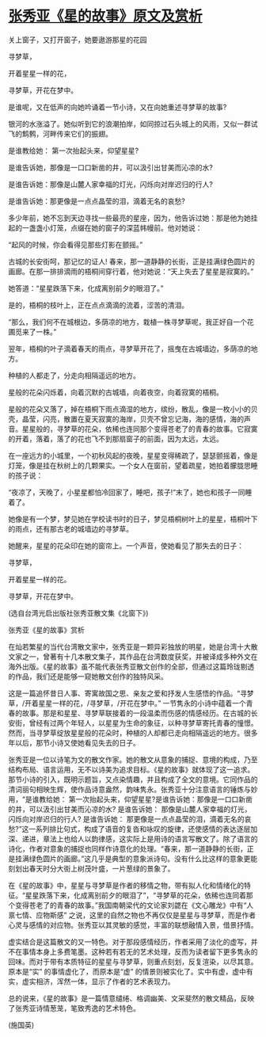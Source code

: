 # [张秀亚《星的故事》原文及赏析](https://www.vrrw.net/wx/9096.html)

关上窗子，又打开窗子，她要遨游那星的花园

寻梦草，

开着星星一样的花，

寻梦草，开花在梦中。

是谁呢，又在低声的向她吟诵着一节小诗，又在向她重述寻梦草的故事?

银河的水涨溢了。她似听到它的浪潮拍岸，如同掠过石头城上的风雨，又似一群试飞的鹪鹩，河畔传来它们的振翅。



是谁教给她： 第一次抬起头来，仰望星星?

是谁告诉她，那像是一口口新凿的井，可以汲引出甘美而沁凉的水?

是谁告诉她：那像是山麓人家幸福的灯光，闪烁向对岸迟归的行人?

是谁告诉她：那更像是一点点晶莹的泪，滴着无名的哀愁?

多少年前，她不忘到天边寻找一些最亮的星座，因为，他告诉过她：那是他为她挂起的一盏盏小灯笼，点缀在她的窗子的深蓝帏幔前。他对她说：

“起风的时候，你会看得见那些灯影在颤摇。”

古城的长安街呵，那记忆的证人! 春来，那一道静静的长街，正是挂满绿色圆片的画廊。在那一排排滴雨的梧桐间穿行着，他对她说：“天上失去了星星是寂寞的。”

她答道：“星星跌落下来，化成离别前夕的眼泪了。”

是的，梧桐的枝叶上，正在点点滴滴的流着，涩苦的清泪。

“那么，我们何不在城根边，多荫凉的地方，栽植一株寻梦草呢，我正好自一个花圃觅来了一株。”

翌年，梧桐的叶子滴着春天的雨点，寻梦草开花了，摇曳在古城墙边，多荫凉的地方。

种植的人都走了，分走向相隔遥远的地方。

星般的花朵闪烁着，向着沉默的古城墙，向着夜空，向着寂寞的梧桐。

星般的花朵又落了，掉在梧桐下雨点滴湿的地方，缤纷，散乱，像是一枚小小的贝壳，晶莹，闪亮，散置在夏天寂寞的海岸，贝壳不曾忘记海，海的感情，海的声音。星星般的，寻梦草的花朵，依稀也连同那个变得苍老了的青春的故事。它寂寞的开着，落着，落了的花也飞不到那扇窗子的前面，因为太远，太远。

在一座远方的小城里，一个初秋风起的夜晚，星星变得稀疏了，瑟瑟颤摇着，像是灯笼，像是挂在秋树上的几颗果实。一个女人在窗前，望着疏星，她拍着朦胧思睡的孩子说：

“夜凉了，天晚了，小星星都怕冷回家了，睡吧，孩子!”末了，她也和孩子一同睡着了。

她像是有一个梦，梦见她在学校读书时的日子，梦见梧桐树叶上的星星，梧桐叶下的雨点，还有那古老的城墙边的寻梦草。

她醒来，星星的花朵印在她的窗帘上。一个声音，使她看见了那失去的日子：

寻梦草，

开着星星一样的花。

寻梦草，开花在梦中。

(选自台湾光启出版社张秀亚散文集《北窗下》)

张秀亚《星的故事》赏析

在灿若繁星的当代台湾散文家中，张秀亚是一颗异彩独放的明星，她是台湾十大散文家之一，曾著有十几本散文集子，其作品在台湾数度获奖，并被译成多种外文在海外出版。《星的故事》虽不能代表张秀亚散文创作的全部，但通过这篇玲珑剔透的作品，我们还是能够一窥她散文创作的独特风采。

这是一篇追怀昔日人事、寄寓故国之思、亲友之爱和抒发人生感悟的作品。“寻梦草，/开着星星一样的花，/寻梦草，/开花在梦中。” 一节隽永的小诗中蕴着一个青春的故事。那是和星星、寻梦草联接着的一段温柔而伤感的情感经历。在古城的长安街，曾经有过两个年轻人，以星星为生命的象征，以种寻梦草寄托青春的憧憬。然而，当寻梦草绽放星星般的花朵时，种植的人却都已走向相隔遥远的地方。很多年以后，那节小诗又使她看见失去的日子。

张秀亚是一位以诗笔为文的散文作家。她的散文从意象的捕捉、意境的构成，乃至结构布局、语言运用，无不以诗美为追求目标。《星的故事》就体现了这一追求。那节小诗的引入，既明示题旨，又点染情趣，并且构成了全文的意境。它同作品的清词丽句相映生辉，使作品诗意盎然，韵味隽永。张秀亚十分注意语言的锤炼与妙用，“是谁教给她： 第一次抬起头来，仰望星星?是谁告诉她：那像是一口口新凿的井，可以汲引出甘美而沁凉的水? 是谁告诉她： 那像是山麓人家幸福的灯光，闪烁向对岸迟归的行人? 是谁告诉她： 那更像是一点点晶莹的泪，滴着无名的哀愁?”这一系列排比句式，构成了语音的复沓和咏叹的旋律，还使感情的表达逐层加深、递进，章法上也给人以韵律感，这实际上是用诗的语言写散文了。除了语言的诗化，作者对意象的捕捉也同样作诗意化的处理。“春来，那一道静静的长街，正是挂满绿色圆片的画廊。”这几乎是典型的意象派诗句。没有什么比这样的意象更能刻划出春天时分大街上树茂叶盛，一片葱绿的景象了。

在《星的故事》中，星星与寻梦草是作者的移情之物，带有拟人化和情绪化的特征。“星星跌落下来，化成离别前夕的眼泪了”，“寻梦草的花朵，依稀也连同着那个变得苍老了的青春的故事。”我国南朝梁代的文论家刘勰在《文心雕龙》中有“人禀七情、应物斯感” 之说，这里的自然之物也不再仅仅是星星与寻梦草，而是作者心灵与感情的对应物。张秀亚以其灵敏的感觉，丰富的联想融情入景，借景抒情。

虚实结合是这篇散文的又一特色。对于那段感情经历，作者采用了淡化的虚写，并不在事情本身上多费笔墨。这种若有若无的艺术处理，反而为读者留下更多隽永的回味。而对于带有本质特征的星星与寻梦草，则重点刻划，反复渲染，以尽其意。原本是“实” 的事情虚化了，而原本是“虚” 的情景则被实化了。实中有虚，虚中有实，虚实相济，浑然一体，显示了作者的艺术表现力。

总的说来，《星的故事》是一篇情意缱绻、格调幽美、文采斐然的散文精品，反映了张秀亚诗情葱茏，笔致秀逸的艺术特色。

(施国英)

